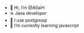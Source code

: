 - 👋 Hi, I’m @AtlaiH
- ☕ Java developer
- 🐘 I use postgresql
- 🌱 I’m currently learning javascript


